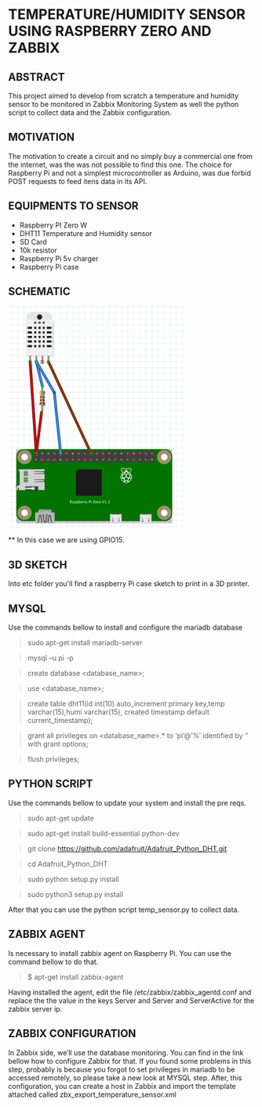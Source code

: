# TEMPERATURE/HUMIDITY SENSOR USING RASPBERRY ZERO AND ZABBIX

## ABSTRACT

This project aimed to develop from scratch a temperature and humidity sensor to be monitored in Zabbix Monitoring System as well the python script to collect data and the Zabbix configuration.

## MOTIVATION

The motivation to create a circuit and no simply buy a commercial one from the internet, was the was not possible to find this one. The choice for Raspberry Pi and not a simplest microcontroller as Arduino, was due forbid POST requests to feed itens data in its API.

## EQUIPMENTS TO SENSOR

* Raspberry PI Zero W
* DHT11 Temperature and Humidity sensor
* SD Card
* 10k resistor
* Raspberry Pi 5v charger
* Raspberry Pi case

## SCHEMATIC

![GitHub Logo](https://github.com/leonardogandrade/TempSensorZabbixRPI/blob/master/img/schematic.png)

** In this case we are using GPIO15.

## 3D SKETCH

Into etc folder you'll find a raspberry Pi case sketch to print in a 3D printer.

## MYSQL

Use the commands bellow to install and configure the mariadb database

> sudo apt-get install mariadb-server

> mysql –u pi -p

> create database <database_name>;

> use <database_name>;

> create table dht11(id int(10) auto_increment primary key,temp varchar(15),humi varchar(15), created timestamp default current_timestamp);

> grant all privileges on <database_name>.* to ‘pi’@’%’ identified by ‘<password>’ with grant options;
  
> flush privileges;

## PYTHON SCRIPT

Use the commands bellow to update your system and install the pre reqs.

> sudo apt-get update

> sudo apt-get install build-essential python-dev

> git clone https://github.com/adafruit/Adafruit_Python_DHT.git

> cd Adafruit_Python_DHT

> sudo python setup.py install

> sudo python3 setup.py install

After that you can use the python script temp_sensor.py to collect data.

## ZABBIX AGENT

Is necessary to install zabbix agent on Raspberry Pi. You can use the command bellow to do that.

> $ apt-get install zabbix-agent

Having installed the agent, edit the file /etc/zabbix/zabbix_agentd.conf and replace the the value in the keys Server and Server and ServerActive for the zabbix server ip.


## ZABBIX CONFIGURATION

In Zabbix side, we’ll use the database monitoring. You can find in the link bellow how to configure Zabbix for that. If you found some problems in this step, probably is because you forgot to set privileges in mariadb to be accessed remotely, so please take a new look at MYSQL step.
After, this configuration, you can create a host in Zabbix and import the template attached called zbx_export_temperature_sensor.xml

